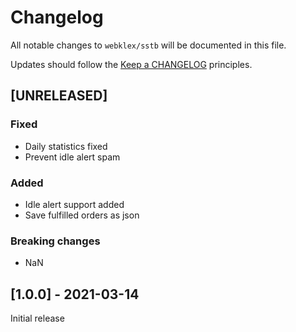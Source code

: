 # Changelog

All notable changes to `webklex/sstb` will be documented in this file.

Updates should follow the [Keep a CHANGELOG](http://keepachangelog.com/) principles.

## [UNRELEASED]
### Fixed
- Daily statistics fixed
- Prevent idle alert spam

### Added
- Idle alert support added
- Save fulfilled orders as json

### Breaking changes
- NaN

## [1.0.0] - 2021-03-14
Initial release